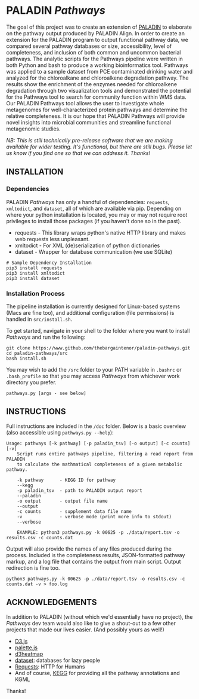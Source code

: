 # PALADIN _Pathways_

The goal of this project was to create an extension of [PALADIN](https://github.com/twestbrookunh/paladin) to elaborate on the pathway output produced by PALADIN Align. In order to create an extension for the PALADIN program to output functional pathway data, we compared several pathway databases or size, accessibility, level of completeness, and inclusion of both common and uncommon bacterial pathways. The analytic scripts for the Pathways pipeline were written in both Python and bash to produce a working bioinformatics tool. Pathways was applied to a sample dataset from PCE contaminated drinking water and analyzed for the chloroalkane and chloroalkene degradation pathway. The results show the enrichment of the enzymes needed for chloroalkene degradation through two visualization tools and demonstrated the potential for the Pathways tool to search for community function within WMS data. Our PALADIN Pathways tool allows the user to investigate whole metagenomes for well-characterized protein pathways and determine the relative completeness. It is our hope that PALADIN Pathways will provide novel insights into microbial communities and streamline functional metagenomic studies.

_NB: This is still technically pre-release software that we are making available for wider testing.  It's functional, but there are still bugs.  Please let us know if you find one so that we can address it.  Thanks!_

## INSTALLATION
### Dependencies

PALADIN _Pathways_ has only a handful of dependencies: `requests`, `xmltodict`, and `dataset`, all of which are available via pip.  Depending on where your python installation is located, you may or may not require root privileges to install those packages (if you haven't done so in the past).

* requests - This library wraps python's native HTTP library and makes web requests less unpleasant.
* xmltodict - For XML (de)serialization of python dictionaries
* dataset - Wrapper for database communication (we use SQLite)

```
# Sample Dependency Installation
pip3 install requests
pip3 install xmltodict
pip3 install dataset
```
### Installation Process
The pipeline installation is currently designed for Linux-based systems (Macs are fine too), and additional configuration (file permissions) is handled in `src/install.sh`.

To get started, navigate in your shell to the folder where you want to install _Pathways_ and run the following:

```
git clone https://www.github.com/thebargaintenor/paladin-pathways.git
cd paladin-pathways/src
bash install.sh
```

You may wish to add the `/src` folder to your PATH variable in `.bashrc` or `.bash_profile` so that you may access _Pathways_ from whichever work directory you prefer.

```
pathways.py [args - see below]
```

## INSTRUCTIONS
Full instructions are included in the `/doc` folder.  Below is a basic overview (also accessible using `pathways.py --help`):

```
Usage: pathways [-k pathway] [-p paladin_tsv] [-o output] [-c counts] [-v]
    Script runs entire pathways pipeline, filtering a read report from PALADIN
    to calculate the mathmatical completeness of a given metabolic pathway.

    -k pathway      - KEGG ID for pathway
    --kegg
    -p paladin_tsv  - path to PALADIN output report
    --paladin
    -o output       - output file name
    --output
    -c counts       - supplement data file name
    -v              - verbose mode (print more info to stdout)
    --verbose

    EXAMPLE: python3 pathways.py -k 00625 -p ./data/report.tsv -o results.csv -c counts.dat 
```

Output will also provide the names of any files produced during the process.  Included is the completeness results, JSON-formatted pathway markup, and a log file that contains the output from main script.  Output redirection is fine too.

```
python3 pathways.py -k 00625 -p ./data/report.tsv -o results.csv -c counts.dat -v > foo.log 
```

## ACKNOWLEDGEMENTS

In addition to PALADIN (without which we'd essentially have no project), the _Pathways_ dev team would also like to give a shout-out to a few other projects that made our lives easier.  (And possibly yours as well!)

* [D3.js](https://d3js.org/)
* [palette.js](https://github.com/google/palette.js)
* [d3heatmap](https://github.com/google/palette.js)
* [dataset](https://dataset.readthedocs.io/): databases for lazy people
* [Requests](https://requests.readthedocs.io/): HTTP for Humans
* And of course, [KEGG](http://www.kegg.jp/) for providing all the pathway annotations and KGML

Thanks!
